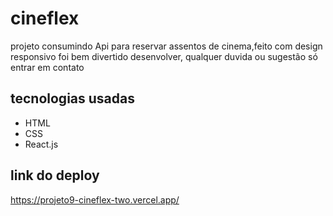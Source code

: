 # cineflex
projeto consumindo Api para reservar assentos de cinema,feito com design responsivo foi bem divertido desenvolver, qualquer duvida ou sugestão só entrar em contato
 
 ## tecnologias usadas
 <ul>
 <li>HTML</li>
 <li>CSS</li>
 <li>React.js</li>
 </ul>

## link do deploy
https://projeto9-cineflex-two.vercel.app/

